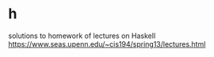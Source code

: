 # h
solutions to homework of lectures on Haskell https://www.seas.upenn.edu/~cis194/spring13/lectures.html
